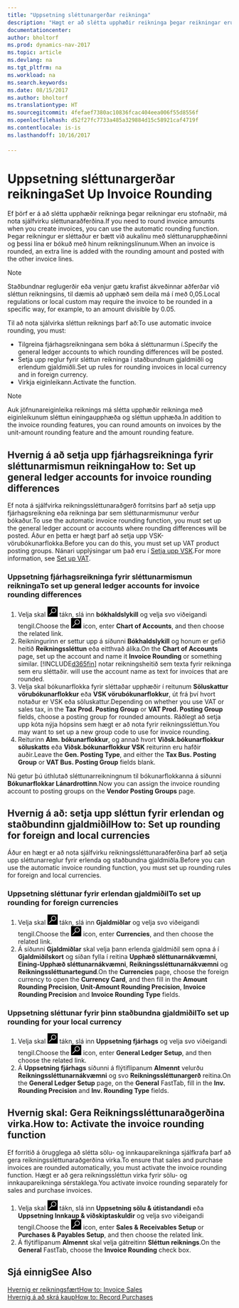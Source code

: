 ```yaml
---
title: "Uppsetning sléttunargerðar reikninga"
description: "Hægt er að slétta upphæðir reikninga þegar reikningar eru stofnaðir. Staðbundnar reglugerðir eða venjur gætu krafist ákveðinnar aðferðar við sléttun reikningsins, til dæmis að upphæð sem deila má í með 0,05."
documentationcenter: 
author: bholtorf
ms.prod: dynamics-nav-2017
ms.topic: article
ms.devlang: na
ms.tgt_pltfrm: na
ms.workload: na
ms.search.keywords: 
ms.date: 08/15/2017
ms.author: bholtorf
ms.translationtype: HT
ms.sourcegitcommit: 4fefaef7380ac10836fcac404eea006f55d8556f
ms.openlocfilehash: d52f27fc7733a485a329884d15c58921caf4719f
ms.contentlocale: is-is
ms.lasthandoff: 10/16/2017

---
```

# <a name="set-up-invoice-rounding"></a><span data-ttu-id="09f55-104">Uppsetning sléttunargerðar reikninga</span><span class="sxs-lookup"><span data-stu-id="09f55-104">Set Up Invoice Rounding</span></span>
<span data-ttu-id="09f55-105">Ef þörf er á að slétta upphæðir reikninga þegar reikningar eru stofnaðir, má nota sjálfvirku sléttunaraðferðina.</span><span class="sxs-lookup"><span data-stu-id="09f55-105">If you need to round invoice amounts when you create invoices, you can use the automatic rounding function.</span></span> <span data-ttu-id="09f55-106">Þegar reikningur er sléttaður er bætt við aukalínu með sléttunarupphæðinni og þessi lína er bókuð með hinum reikningslínunum.</span><span class="sxs-lookup"><span data-stu-id="09f55-106">When an invoice is rounded, an extra line is added with the rounding amount and posted with the other invoice lines.</span></span>

> [!NOTE]  
>  <span data-ttu-id="09f55-107">Staðbundnar reglugerðir eða venjur gætu krafist ákveðinnar aðferðar við sléttun reikningsins, til dæmis að upphæð sem deila má í með 0,05.</span><span class="sxs-lookup"><span data-stu-id="09f55-107">Local regulations or local custom may require the invoice to be rounded in a specific way, for example, to an amount divisible by 0.05.</span></span>  
  
<span data-ttu-id="09f55-108">Til að nota sjálvirka sléttun reiknings þarf að:</span><span class="sxs-lookup"><span data-stu-id="09f55-108">To use automatic invoice rounding, you must:</span></span>  
  
* <span data-ttu-id="09f55-109">Tilgreina fjárhagsreikningana sem bóka á sléttunarmun í.</span><span class="sxs-lookup"><span data-stu-id="09f55-109">Specify the general ledger accounts to which rounding differences will be posted.</span></span>  
* <span data-ttu-id="09f55-110">Setja upp reglur fyrir sléttun reikninga í staðbundnum gjaldmiðli og erlendum gjaldmiðli.</span><span class="sxs-lookup"><span data-stu-id="09f55-110">Set up rules for rounding invoices in local currency and in foreign currency.</span></span>  
* <span data-ttu-id="09f55-111">Virkja eiginleikann.</span><span class="sxs-lookup"><span data-stu-id="09f55-111">Activate the function.</span></span>  
  
> [!NOTE]  
>  <span data-ttu-id="09f55-112">Auk jöfnunareiginleika reiknings má slétta upphæðir reikninga með eiginleikunum sléttun einingaupphæða og sléttun upphæða.</span><span class="sxs-lookup"><span data-stu-id="09f55-112">In addition to the invoice rounding features, you can round amounts on invoices by the unit-amount rounding feature and the amount rounding feature.</span></span>  
 
## <a name="how-to-set-up-general-ledger-accounts-for-invoice-rounding-differences"></a><span data-ttu-id="09f55-113">Hvernig á að setja upp fjárhagsreikninga fyrir sléttunarmismun reikninga</span><span class="sxs-lookup"><span data-stu-id="09f55-113">How to: Set up general ledger accounts for invoice rounding differences</span></span>
<span data-ttu-id="09f55-114">Ef nota á sjálfvirka reikningssléttunaraðgerð forritsins þarf að setja upp fjárhagsreikning eða reikninga þar sem sléttunarmismunur verður bókaður.</span><span class="sxs-lookup"><span data-stu-id="09f55-114">To use the automatic invoice rounding function, you must set up the general ledger account or accounts where rounding differences will be posted.</span></span> <span data-ttu-id="09f55-115">Áður en þetta er hægt þarf að setja upp VSK-vörubókunarflokka.</span><span class="sxs-lookup"><span data-stu-id="09f55-115">Before you can do this, you must set up VAT product posting groups.</span></span> <span data-ttu-id="09f55-116">Nánari upplýsingar um það eru í [Setja upp VSK](finance-setup-vat.md).</span><span class="sxs-lookup"><span data-stu-id="09f55-116">For more information, see [Set up VAT](finance-setup-vat.md).</span></span>  
  
### <a name="to-set-up-general-ledger-accounts-for-invoice-rounding-differences"></a><span data-ttu-id="09f55-117">Uppsetning fjárhagsreikninga fyrir sléttunarmismun reikninga</span><span class="sxs-lookup"><span data-stu-id="09f55-117">To set up general ledger accounts for invoice rounding differences</span></span>  
1. <span data-ttu-id="09f55-118">Velja skal ![Leit að síðu eða skýrslu](media/ui-search/search_small.png "Leit að síðu eða skýrslu táknið") tákn, slá inn **bókhaldslykill** og velja svo viðeigandi tengil.</span><span class="sxs-lookup"><span data-stu-id="09f55-118">Choose the ![Search for Page or Report](media/ui-search/search_small.png "Search for Page or Report icon") icon, enter **Chart of Accounts**, and then choose the related link.</span></span>  
2. <span data-ttu-id="09f55-119">Reikningurinn er settur upp á síðunni **Bókhaldslykill** og honum er gefið heitið **Reikningssléttun** eða eitthvað álíka.</span><span class="sxs-lookup"><span data-stu-id="09f55-119">On the **Chart of Accounts** page, set up the account and name it **Invoice Rounding** or something similar.</span></span> [!INCLUDE[d365fin](includes/d365fin_md.md)]<span data-ttu-id="09f55-120"> notar reikningsheitið sem texta fyrir reikninga sem eru sléttaðir.</span><span class="sxs-lookup"><span data-stu-id="09f55-120"> will use the account name as text for invoices that are rounded.</span></span>  
3. <span data-ttu-id="09f55-121">Velja skal bókunarflokka fyrir sléttaðar upphæðir í reitunum **Söluskattur vörubókunarflokkur** eða **VSK vörubókunarflokkur**, út frá því hvort notaður er VSK eða söluskattur.</span><span class="sxs-lookup"><span data-stu-id="09f55-121">Depending on whether you use VAT or sales tax, in the **Tax Prod. Posting Group** or **VAT Prod. Posting Group** fields, choose a posting group for rounded amounts.</span></span> <span data-ttu-id="09f55-122">Ráðlegt að setja upp kóta nýja hópsins sem hægt er að nota fyrir reikningssléttun.</span><span class="sxs-lookup"><span data-stu-id="09f55-122">You may want to set up a new group code to use for invoice rounding.</span></span>
4. <span data-ttu-id="09f55-123">Reiturinn **Alm. bókunarflokkur**, og annað hvort **Viðsk.bókunarflokkur söluskatts** eða **Viðsk.bókunarflokkur VSK** reiturinn eru hafðir auðir.</span><span class="sxs-lookup"><span data-stu-id="09f55-123">Leave the **Gen. Posting Type**, and either the **Tax Bus. Posting Group** or **VAT Bus. Posting Group** fields blank.</span></span> <!-- Why do we say to leave these blank, when there are a lot of other fields we also leave blank but don't mention? -->  
  
<span data-ttu-id="09f55-124">Nú getur þú úthlutað sléttunarreikningnum til bókunarflokkanna á síðunni **Bókunarflokkar Lánardrottinn**.</span><span class="sxs-lookup"><span data-stu-id="09f55-124">Now you can assign the invoice rounding account to posting groups on the **Vendor Posting Groups** page.</span></span>  <!-- Why only the vendor posting groups? -->

## <a name="how-to-set-up-rounding-for-foreign-and-local-currencies"></a><span data-ttu-id="09f55-125">Hvernig á að: setja upp sléttun fyrir erlendan og staðbundinn gjaldmiðil</span><span class="sxs-lookup"><span data-stu-id="09f55-125">How to: Set up rounding for foreign and local currencies</span></span>
<span data-ttu-id="09f55-126">Áður en hægt er að nota sjálfvirku reikningssléttunaraðferðina þarf að setja upp sléttunarreglur fyrir erlenda og staðbundna gjaldmiðla.</span><span class="sxs-lookup"><span data-stu-id="09f55-126">Before you can use the automatic invoice rounding function, you must set up rounding rules for foreign and local currencies.</span></span>

### <a name="to-set-up-rounding-for-foreign-currencies"></a><span data-ttu-id="09f55-127">Uppsetning sléttunar fyrir erlendan gjaldmiðil</span><span class="sxs-lookup"><span data-stu-id="09f55-127">To set up rounding for foreign currencies</span></span>  
1. <span data-ttu-id="09f55-128">Velja skal ![Leit að síðu eða skýrslu](media/ui-search/search_small.png "Leit að síðu eða skýrslu táknið") tákn, slá inn **Gjaldmiðlar** og velja svo viðeigandi tengil.</span><span class="sxs-lookup"><span data-stu-id="09f55-128">Choose the ![Search for Page or Report](media/ui-search/search_small.png "Search for Page or Report icon") icon, enter **Currencies**, and then choose the related link.</span></span>  
2. <span data-ttu-id="09f55-129">Á síðunni **Gjaldmiðlar** skal velja þann erlenda gjaldmiðil sem opna á í **Gjaldmiðilskort** og síðan fylla í reitina **Upphæð sléttunarnákvæmni**, **Eining-Upphæð sléttunarnákvæmni**, **Reikningssléttunarnákvæmni** og **Reikningssléttunartegund**.</span><span class="sxs-lookup"><span data-stu-id="09f55-129">On the **Currencies** page, choose the foreign currency to open the **Currency Card**, and then fill in the **Amount Rounding Precision**, **Unit-Amount Rounding Precision**, **Invoice Rounding Precision** and **Invoice Rounding Type** fields.</span></span>
  
### <a name="to-set-up-rounding-for-your-local-currency"></a><span data-ttu-id="09f55-130">Uppsetning sléttunar fyrir þinn staðbundna gjaldmiðil</span><span class="sxs-lookup"><span data-stu-id="09f55-130">To set up rounding for your local currency</span></span>
1. <span data-ttu-id="09f55-131">Velja skal ![Leit að síðu eða skýrslu](media/ui-search/search_small.png "Leit að síðu eða skýrslu táknið") tákn, slá inn **Uppsetning fjárhags** og velja svo viðeigandi tengil.</span><span class="sxs-lookup"><span data-stu-id="09f55-131">Choose the ![Search for Page or Report](media/ui-search/search_small.png "Search for Page or Report icon") icon, enter **General Ledger Setup**, and then choose the related link.</span></span>  
2. <span data-ttu-id="09f55-132">Á **Uppsetning fjárhags** síðunni á flýtiflipanum **Almennt** velurðu **Reikningssléttunarnákvæmni** og svo **Reikningssléttunargerð** reitina.</span><span class="sxs-lookup"><span data-stu-id="09f55-132">On the **General Ledger Setup** page, on the **General** FastTab, fill in the **Inv. Rounding Precision** and **Inv. Rounding Type** fields.</span></span>  

## <a name="how-to-activate-the-invoice-rounding-function"></a><span data-ttu-id="09f55-133">Hvernig skal: Gera Reikningssléttunaraðgerðina virka.</span><span class="sxs-lookup"><span data-stu-id="09f55-133">How to: Activate the invoice rounding function</span></span>  
<span data-ttu-id="09f55-134">Ef forritið á örugglega að slétta sölu- og innkaupareikninga sjálfkrafa þarf að gera reikningssléttunaraðgerðina virka.</span><span class="sxs-lookup"><span data-stu-id="09f55-134">To ensure that sales and purchase invoices are rounded automatically, you must activate the invoice rounding function.</span></span> <span data-ttu-id="09f55-135">Hægt er að gera reikningssléttun virka fyrir sölu- og innkaupareikninga sérstaklega.</span><span class="sxs-lookup"><span data-stu-id="09f55-135">You activate invoice rounding separately for sales and purchase invoices.</span></span>

1. <span data-ttu-id="09f55-136">Velja skal ![Leit að síðu eða skýrslu](media/ui-search/search_small.png "Leit að síðu eða skýrslu táknið") tákn, slá inn **Uppsetning sölu & útistandandi** eða **Uppsetning Innkaup & viðskiptaskuldir** og velja svo viðeigandi tengil.</span><span class="sxs-lookup"><span data-stu-id="09f55-136">Choose the ![Search for Page or Report](media/ui-search/search_small.png "Search for Page or Report icon") icon, enter **Sales & Receivables Setup** or **Purchases & Payables Setup**, and then choose the related link.</span></span>  
2. <span data-ttu-id="09f55-137">Á flýtiflipanum **Almennt** skal velja gátreitinn **Sléttun reiknings**.</span><span class="sxs-lookup"><span data-stu-id="09f55-137">On the **General** FastTab, choose the **Invoice Rounding** check box.</span></span>  
  
## <a name="see-also"></a><span data-ttu-id="09f55-138">Sjá einnig</span><span class="sxs-lookup"><span data-stu-id="09f55-138">See Also</span></span>  
[<span data-ttu-id="09f55-139">Hvernig er reikningsfært</span><span class="sxs-lookup"><span data-stu-id="09f55-139">How to: Invoice Sales</span></span>](sales-how-invoice-sales.md)  
[<span data-ttu-id="09f55-140">Hvernig á að skrá kaup</span><span class="sxs-lookup"><span data-stu-id="09f55-140">How to: Record Purchases</span></span>](purchasing-how-record-purchases.md)
